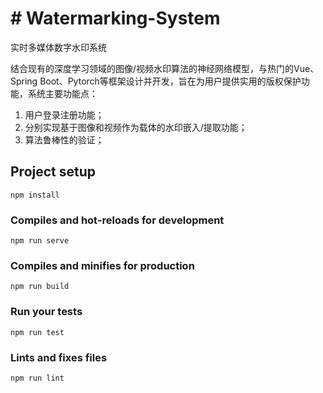 # # Watermarking-System
实时多媒体数字水印系统

结合现有的深度学习领域的图像/视频水印算法的神经网络模型，与热门的Vue、Spring Boot、Pytorch等框架设计并开发，旨在为用户提供实用的版权保护功能，系统主要功能点：
  1. 用户登录注册功能；
  2. 分别实现基于图像和视频作为载体的水印嵌入/提取功能；
  3. 算法鲁棒性的验证；


## Project setup
```
npm install
```

### Compiles and hot-reloads for development
```
npm run serve
```

### Compiles and minifies for production
```
npm run build
```

### Run your tests
```
npm run test
```

### Lints and fixes files
```
npm run lint
```

